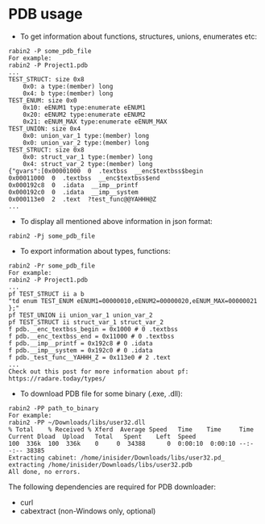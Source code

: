 PDB usage
=========

- To get information about functions, structures, unions, enumerates etc:
````
rabin2 -P some_pdb_file
For example:
rabin2 -P Project1.pdb
...
TEST_STRUCT: size 0x8
	0x0: a type:(member) long
	0x4: b type:(member) long
TEST_ENUM: size 0x0
	0x10: eENUM1 type:enumerate eENUM1
	0x20: eENUM2 type:enumerate eENUM2
	0x21: eENUM_MAX type:enumerate eENUM_MAX
TEST_UNION: size 0x4
	0x0: union_var_1 type:(member) long
	0x0: union_var_2 type:(member) long
TEST_STRUCT: size 0x8
	0x0: struct_var_1 type:(member) long
	0x4: struct_var_2 type:(member) long
{"gvars":[0x00001000  0  .textbss  __enc$textbss$begin
0x00011000  0  .textbss  __enc$textbss$end
0x000192c8  0  .idata  __imp__printf
0x000192c0  0  .idata  __imp__system
0x000113e0  2  .text  ?test_func@@YAHHH@Z
...
````

- To display all mentioned above information in json format:
````
rabin2 -Pj some_pdb_file
````

- To export information about types, functions:
````
rabin2 -Pr some_pdb_file
For example:
rabin2 -P Project1.pdb
...
pf TEST_STRUCT ii a b
"td enum TEST_ENUM eENUM1=00000010,eENUM2=00000020,eENUM_MAX=00000021 };"
pf TEST_UNION ii union_var_1 union_var_2
pf TEST_STRUCT ii struct_var_1 struct_var_2
f pdb.__enc_textbss_begin = 0x1000 # 0 .textbss
f pdb.__enc_textbss_end = 0x11000 # 0 .textbss
f pdb.__imp__printf = 0x192c8 # 0 .idata
f pdb.__imp__system = 0x192c0 # 0 .idata
f pdb._test_func__YAHHH_Z = 0x113e0 # 2 .text
...
Check out this post for more information about pf: https://radare.today/types/
````

- To download PDB file for some binary (.exe, .dll):
````
rabin2 -PP path_to_binary
For example:
rabin2 -PP ~/Downloads/libs/user32.dll
% Total    % Received % Xferd  Average Speed   Time    Time     Time  Current Dload  Upload   Total   Spent    Left  Speed
100  336k  100  336k    0     0  34388      0  0:00:10  0:00:10 --:--:-- 38385
Extracting cabinet: /home/inisider/Downloads/libs/user32.pd_
extracting /home/inisider/Downloads/libs/user32.pdb
All done, no errors.
````
The following dependencies are required for PDB downloader:
* curl
* cabextract (non-Windows only, optional)
